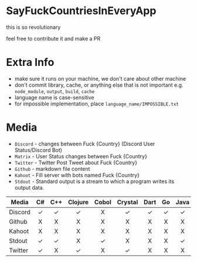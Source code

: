 # SayFuckCountriesInEveryApp

this is so revolutionary

feel free to contribute it and make a PR

# Extra Info

- make sure it runs on your machine, we don't care about other machine
- don't commit library, cache, or anything else that is not important e.g. `node_module`, `output`, `build`, `cache`
- language name is case-sensitive
- for impossible implementation, place `language_name/IMPOSSIBLE.txt`

# Media

- `Discord` - changes between Fuck {Country} (Discord User Status/Discord Bot)
- `Matrix` - User Status changes between Fuck {Country}
- `Twitter` - Twitter Post Tweet about Fuck {Country}
- `Github` - markdown file content
- `Kahoot` - Fill server with bots named Fuck {Country}
- `Stdout` - Standard output is a stream to which a program writes its output data.

<GENERATED>

| Media | C# | C++ | Clojure | Cobol | Crystal | Dart | Go | Java | Javascript | Julia | Lua | Nim | Perl | Powershell | Python | Ruby | Rust | Swift |
| --- | :-: | :-: | :-: | :-: | :-: | :-: | :-: | :-: | :-: | :-: | :-: | :-: | :-: | :-: | :-: | :-: | :-: | :-: |
| Discord | ✓ | ✓ | ✓ | X | ✓ | ✓ | ✓ | ✓ | ✓ | ✓ | ✓ | ✓ | X | X | ✓ | ✓ | ✓ | ✓ |
| Github | X | X | X | X | X | X | X | X | X | X | X | X | X | X | ✓ | X | X | X |
| Kahoot | X | X | X | X | X | X | X | X | X | X | X | X | X | X | ✓ | X | X | X |
| Stdout | ✓ | ✓ | X | ✓ | X | X | X | ✓ | ✓ | X | X | ✓ | X | X | ✓ | X | ✓ | X |
| Twitter | ✓ | X | ✓ | X | ✓ | X | X | X | ✓ | X | ✓ | X | ✓ | ✓ | ✓ | ✓ | X | X |

</GENERATED>